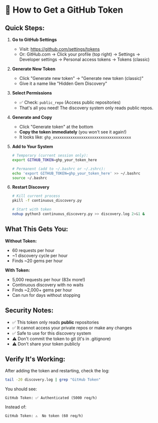 # 🔑 How to Get a GitHub Token

## Quick Steps:

1. **Go to GitHub Settings**
   - Visit: https://github.com/settings/tokens
   - Or: GitHub.com → Click your profile (top right) → Settings → Developer settings → Personal access tokens → Tokens (classic)

2. **Generate New Token**
   - Click "Generate new token" → "Generate new token (classic)"
   - Give it a name like "Hidden Gem Discovery"

3. **Select Permissions**
   - ✅ Check: `public_repo` (Access public repositories)
   - That's all you need! The discovery system only reads public repos.

4. **Generate and Copy**
   - Click "Generate token" at the bottom
   - **Copy the token immediately** (you won't see it again!)
   - It looks like: `ghp_xxxxxxxxxxxxxxxxxxxxxxxxxxxxxxxxxxxx`

5. **Add to Your System**
   ```bash
   # Temporary (current session only):
   export GITHUB_TOKEN=ghp_your_token_here

   # Permanent (add to ~/.bashrc or ~/.zshrc):
   echo 'export GITHUB_TOKEN=ghp_your_token_here' >> ~/.bashrc
   source ~/.bashrc
   ```

6. **Restart Discovery**
   ```bash
   # Kill current process
   pkill -f continuous_discovery.py

   # Start with token
   nohup python3 continuous_discovery.py >> discovery.log 2>&1 &
   ```

## What This Gets You:

**Without Token:**
- 60 requests per hour
- ~1 discovery cycle per hour
- Finds ~20 gems per hour

**With Token:**
- 5,000 requests per hour (83x more!)
- Continuous discovery with no waits
- Finds ~2,000+ gems per hour
- Can run for days without stopping

## Security Notes:

- ✅ This token only reads **public** repositories
- ✅ It cannot access your private repos or make any changes
- ✅ Safe to use for this discovery system
- ⚠️ Don't commit the token to git (it's in .gitignore)
- ⚠️ Don't share your token publicly

## Verify It's Working:

After adding the token and restarting, check the log:
```bash
tail -20 discovery.log | grep "GitHub Token"
```

You should see:
```
GitHub Token: ✅ Authenticated (5000 req/h)
```

Instead of:
```
GitHub Token: ⚠️  No token (60 req/h)
```
